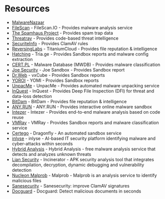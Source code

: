 # Resources 


- [MalwareNazaar](https://bazaar.abuse.ch/)
- [FileScan](https://www.filescan.io/scan) - FileScan.IO - Provides malware analysis service 
- [The Spamhaus Project](https://www.spamhaus.org/) - Provides spam trap data
- [Threatray](https://threatray.com/) - Provides code-based threat intelligence
- [SecuriteInfo](https://www.securiteinfo.com/) - Provides ClamAV rules
- [ReversingLabs](https://www.reversinglabs.com/products/file-reputation-service) - TitaniumCloud - Provides file reputation & intelligence
- [Hatching](https://hatching.io/) - Tria.ge - Provides Sandbox reports and malware config extraction
- [CERT.PL](https://cert.pl/) - Malware Database (MWDB) - Provides malware classification
- [Joe Security](https://www.joesecurity.org/joe-sandbox-desktop) - Joe Sandbox - Provides Sandbox report
- [Dr.Web](https://www.drweb.com/vxcube/) - vxCube - Provides Sandbox reports
- [YOROI](https://yomi.yoroi.company/) - YOMI - Provides Sandbox reports
- [UnpacMe](https://www.unpac.me/) - UnpacMe - Provides automated malware unpacking service
- [InQuest](https://labs.inquest.net/) - InQuest - Provides Deep File Inspection (DFI) for threat and data-loss detection
- [BitDam](https://bitdam.com/) - BitDam - Provides file reputation & intelligence
- [ANY.RUN](https://any.run/) - ANY.RUN - Provides interactive online malware sandbox
- [Intezer](https://www.intezer.com/) - Intezer - Provides end-to-end malware analysis based on code reuse
- [VMRay](https://www.vmray.com/) - VMRay - Provides Sandbox reports and malware classification service
- [Certego](https://dragonfly.certego.net/) - Dragonfly - An automated sandbox service
- [inlyse](https://inlyse.com/) - inlyse - AI-based IT security platform identifying malware and cyber-attacks within seconds
- [Hybrid Analysis](https://www.hybrid-analysis.com/) - Hybrid Analysis - free malware analysis service that detects and analyzes unknown threats
- [Lian Security](https://liansecurity.com/) - Incinerator - APK security analysis tool that integrates decompilation, decryption, dynamic debugging and vulnerability detection
- [Nucleon Malprob](https://malprob.io/) - Malprob - Malprob is an analysis service to identify malicious files
- [Sanesecurity](https://sanesecurity.com/) - Sanesecurity: improve ClamAV signatures
- [Docguard](https://www.docguard.io/) - Docguard: Detect malicious documents in seconds





